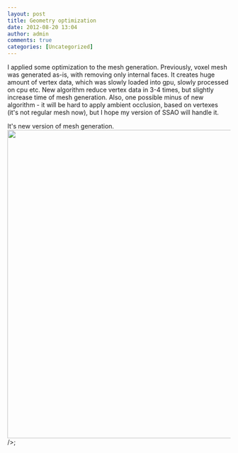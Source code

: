 ```yaml
---
layout: post
title: Geometry optimization
date: 2012-08-20 13:04
author: admin
comments: true
categories: [Uncategorized]
---
```

I applied some optimization to the mesh generation. Previously, voxel mesh was generated as-is, with removing only internal faces. It creates huge amount of vertex data, which was slowly loaded into gpu, slowly processed on cpu etc. New algorithm reduce vertex data in 3-4 times, but slightly increase time of mesh generation. Also, one possible minus of new algorithm - it will be hard to apply ambient occlusion, based on vertexes (it's not regular mesh now), but I hope my version of SSAO will handle it.
<a href="/blog/images/uploads/2012/08/screen_detail1.jpg"><img class="image featured" title="screen_detail" src="/blog/images/uploads/2012/08/screen_detail1.jpg" alt=""/></a>

It's new version of mesh generation.
<img class="image featured" title="tarta_greedy" src="/blog/images/uploads/2012/08/tarta_greedy1.jpg" alt="" width="695" />/>;
